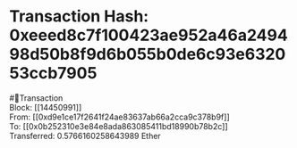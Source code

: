 
Transaction Hash: 0xeeed8c7f100423ae952a46a249498d50b8f9d6b055b0de6c93e632053ccb7905
====================================================================================
  
#💸Transaction  
Block: [[14450991]]  
From: [[0xd9e1ce17f2641f24ae83637ab66a2cca9c378b9f]]  
To: [[0x0b252310e3e84e8ada863085411bd18990b78b2c]]  
Transferred: 0.5766160258643989 Ether